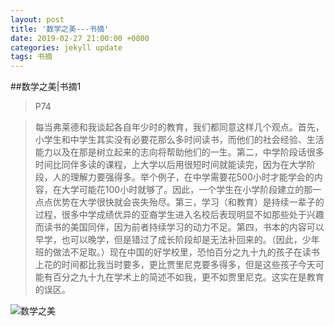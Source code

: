 ```yaml
---
layout: post
title: '数学之美---书摘'
date: 2019-02-27 21:00:00 +0800
categories: jekyll update
tags: 书摘
---
```


##数学之美|书摘1



> P74 

> 每当弗莱德和我谈起各自年少时的教育，我们都同意这样几个观点。首先，小学生和中学生其实没有必要花那么多时间读书，而他们的社会经验、生活能力以及在那是树立起来的志向将帮助他们的一生。第二，中学阶段话很多时间比同伴多读的课程，上大学以后用很短时间就能读完，因为在大学阶段，人的理解力要强得多。举个例子，在中学需要花500小时才能学会的内容，在大学可能花100小时就够了。因此，一个学生在小学阶段建立的那一点点优势在大学很快就会丧失殆尽。第三，学习（和教育）是持续一辈子的过程，很多中学成绩优异的亚裔学生进入名校后表现明显不如那些处于兴趣而读书的美国同伴，因为前者持续学习的动力不足。第四，书本的内容可以早学，也可以晚学，但是错过了成长阶段却是无法补回来的。（因此，少年班的做法不足取。）现在中国的好学校里，恐怕百分之九十九的孩子在读书上花的时间都比我当时要多，更比贾里尼克要多得多，但是这些孩子今天可能有百分之九十九在学术上的简述不如我，更不如贾里尼克。这实在是教育的误区。


![数学之美](https://img1.doubanio.com/view/subject/l/public/s29961188.jpg)